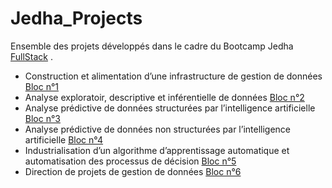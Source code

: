 # Jedha_Projects
Ensemble des projets développés dans le cadre du Bootcamp Jedha [FullStack](https://www.jedha.co/formations/bootcamp-full-stack) .
- Construction et alimentation d’une infrastructure de gestion de données [Bloc n°1](https://github.com/CheikhKEBE/DevJedha/tree/master/Bloc%20N%C2%B01)
- Analyse exploratoir, descriptive et inférentielle de données [Bloc n°2](https://github.com/CheikhKEBE/DevJedha/tree/master/Bloc%20N%C2%B02)
- Analyse prédictive de données structurées par l’intelligence artificielle [Bloc n°3](https://github.com/CheikhKEBE/DevJedha/tree/master/Bloc%20N%C2%B03)
- Analyse prédictive de données non structurées par l’intelligence artificielle [Bloc n°4](https://github.com/CheikhKEBE/DevJedha/tree/master/Bloc%20N%C2%B04)
- Industrialisation d’un algorithme d’apprentissage automatique et automatisation des processus de décision [Bloc n°5](https://github.com/CheikhKEBE/DevJedha/tree/master/Bloc%20N%C2%B05)
- Direction de projets de gestion de données [Bloc n°6](https://github.com/CheikhKEBE/DevJedha/tree/master/Bloc%20N%C2%B06)
